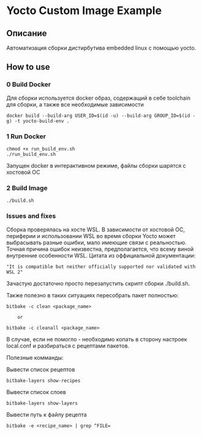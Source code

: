 # Yocto Custom Image Example

## Описание
Автоматизация сборки дистирбутива embedded linux с помощью yocto.

## How to use

### 0 Build Docker
Для сборки используется docker образ, содержащий в себе toolchain для сборки, а также все необходимые зависимости

    docker build --build-arg USER_ID=$(id -u) --build-arg GROUP_ID=$(id -g) -t yocto-build-env .

### 1 Run Docker

	chmod +x run_build_env.sh
	./run_build_env.sh
	
Запущен docker в интерактивном режиме, файлы сборки шарятся с хостовой ОС

### 2 Build Image

	./build.sh
	

### Issues and fixes
Сборка проверялась на хосте WSL.
В зависимости от хостовой ОС, периферии и использовании WSL во время сборки Yocto может выбрасывать разные ошибки, мало имеющие связи с реальностью.
Точная причина ошибок неизвестна, предполагается, что всему виной внутренние особенности WSL. Цитата из оффициальной документации:

	"It is compatible but neither officially supported nor validated with WSL 2"

Зачастую достаточно просто перезапустить скрипт сборки ./build.sh.

Также полезно в таких ситуациях пересобрать пакет полностью:

	bitbake -c clean <package_name>
	
		or
	
    bitbake -c cleanall <package_name>

В случае, если не помогло - необходимо копать в сторону настроек local.conf и разбираться с рецептами пакетов.

Полезные комманды:

Вывести список рецептов

    bitbake-layers show-recipes

Вывести список слоев

    bitbake-layers show-layers

Вывести путь к файлу рецепта

    bitbake -e <recipe_name> | grep ^FILE=
